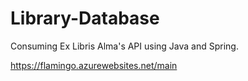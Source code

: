 # Library-Database
Consuming Ex Libris Alma's API using Java and Spring.

https://flamingo.azurewebsites.net/main
